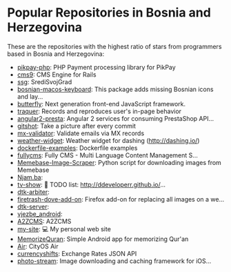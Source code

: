 # Popular Repositories in Bosnia and Herzegovina

These are the repositories with the highest ratio of stars from programmers based in Bosnia and Herzegovina:

- [pikpay-php](https://github.com/SelimSalihovic/pikpay-php): PHP Payment processing library for PikPay
- [cms9](https://github.com/klikaba/cms9): CMS Engine for Rails
- [ssg](https://github.com/ssg-org/ssg): SrediSvojGrad
- [bosnian-macos-keyboard](https://github.com/ministryofprogramming/bosnian-macos-keyboard): This package adds missing Bosnian icons and lay...
- [butterfly](https://github.com/buttterflyframework/butterfly): Next generation front-end JavaScript framework.
- [traquer](https://github.com/nenadg/traquer): Records and reproduces user's in-page behavior
- [angular2-presta](https://github.com/SKaDiZZ/angular2-presta): Angular 2 services for consuming PrestaShop API...
- [gitshot](https://github.com/mribica/gitshot): Take a picture after every commit
- [mx-validator](https://github.com/hkraji/mx-validator): Validate emails via MX records
- [weather-widget](https://github.com/hkraji/weather-widget): Weather widget for dashing (http://dashing.io/)
- [dockerfile-examples](https://github.com/komljen/dockerfile-examples): Dockerfile examples
- [fullycms](https://github.com/sseffa/fullycms): Fully CMS - Multi Language Content Management S...
- [Memebase-Image-Scraper](https://github.com/TheAdnan/Memebase-Image-Scraper): Python script for downloading images from Memebase
- [Njam.ba](https://github.com/vedadsar/Njam.ba): 
- [tv-show](https://github.com/ddeveloperr/tv-show): :door: TODO list: http://ddeveloperr.github.io/...
- [dtk-arbiter](https://github.com/dtk/dtk-arbiter): 
- [firetrash-dove-add-on](https://github.com/TheAdnan/firetrash-dove-add-on): Firefox add-on for replacing all images on a we...
- [dtk-server](https://github.com/dtk/dtk-server): 
- [vjezbe_android](https://github.com/BITcampPredavaci/vjezbe_android): 
- [A2ZCMS](https://github.com/stojankukrika/A2ZCMS): A2ZCMS
- [my-site](https://github.com/ddeveloperr/my-site): :computer: My personal web site
- [MemorizeQuran](https://github.com/lolyzor/MemorizeQuran): Simple Android app for memorizing Qur'an
- [Air](https://github.com/CityOS-2020/Air): CityOS Air
- [currencyshifts](https://github.com/SelimSalihovic/currencyshifts): Exchange Rates JSON API
- [photo-stream](https://github.com/cityos/photo-stream): Image downloading and caching framework for iOS...
